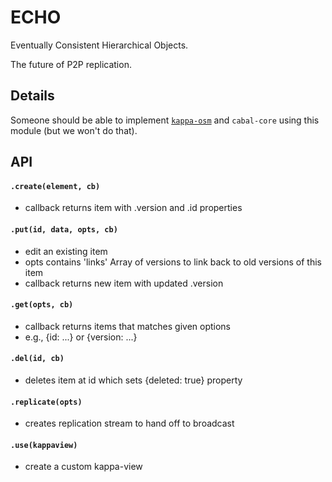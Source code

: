 # ECHO

Eventually Consistent Hierarchical Objects.

The future of P2P replication.

## Details

Someone should be able to implement [`kappa-osm`](https://github.com/digidem/kappa-osm) and `cabal-core` using this
module (but we won't do that).

## API

#### `.create(element, cb)`
  - callback returns item with .version and .id properties
#### `.put(id, data, opts, cb)` 
  - edit an existing item
  - opts contains 'links' Array of versions to link back to old versions of
  this item
  - callback returns new item with updated .version 
#### `.get(opts, cb)`
  - callback returns items that matches given options
  - e.g., {id: ...} or {version: ...}
  
#### `.del(id, cb)`
  - deletes item at id which sets {deleted: true} property
#### `.replicate(opts)`
  - creates replication stream to hand off to broadcast
#### `.use(kappaview)`
  - create a custom kappa-view


